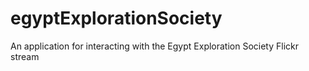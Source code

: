 # egyptExplorationSociety
An application for interacting with the Egypt Exploration Society Flickr stream
